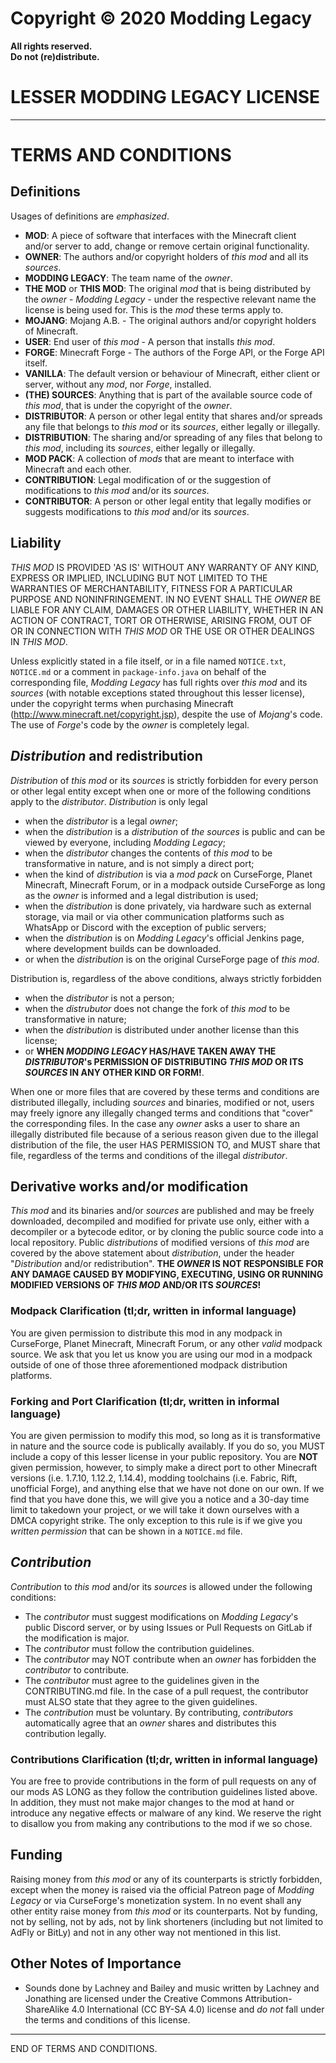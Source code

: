 <!--
Official license for smaller projects of Modding Legacy

Inspiration and based off of:
- The Midnight's 1.16+ license which was authored by Shadew; co-authored and edited by Jonathing and Cipher Zero X
- Abnormals License (as seen in Savage and Ravage's CurseForge page)
-->

# Copyright &copy; 2020 Modding Legacy

<strong>
All rights reserved.<br>
Do not (re)distribute.
</strong>

# LESSER MODDING LEGACY LICENSE

---

# TERMS AND CONDITIONS

## Definitions

Usages of definitions are _emphasized_.

- **MOD**: A piece of software that interfaces with the Minecraft client and/or server to add, change or remove certain original functionality.
- **OWNER**: The authors and/or copyright holders of _this mod_ and all its _sources_.
- **MODDING LEGACY**: The team name of the _owner_.
- **THE MOD** or **THIS MOD**: The original _mod_ that is being distributed by the _owner_ - _Modding Legacy_ - under the respective relevant name the license is being used for. This is the _mod_ these terms apply to.
- **MOJANG**: Mojang A.B. - The original authors and/or copyright holders of Minecraft.
- **USER**: End user of _this mod_ - A person that installs _this mod_.
- **FORGE**: Minecraft Forge - The authors of the Forge API, or the Forge API itself.
- **VANILLA**: The default version or behaviour of Minecraft, either client or server, without any _mod_, nor _Forge_, installed.
- **(THE) SOURCES**: Anything that is part of the available source code of _this mod_, that is under the copyright of the _owner_.
- **DISTRIBUTOR**: A person or other legal entity that shares and/or spreads any file that belongs to _this mod_ or its _sources_, either legally or illegally.
- **DISTRIBUTION**: The sharing and/or spreading of any files that belong to _this mod_, including its _sources_, either legally or illegally.
- **MOD PACK**: A collection of _mods_ that are meant to interface with Minecraft and each other.
- **CONTRIBUTION**: Legal modification of or the suggestion of modifications to _this mod_ and/or its _sources_.
- **CONTRIBUTOR**: A person or other legal entity that legally modifies or suggests modifications to _this mod_ and/or its _sources_.

## Liability

_THIS MOD_ IS PROVIDED 'AS IS' WITHOUT ANY WARRANTY OF ANY KIND, EXPRESS OR IMPLIED, INCLUDING BUT NOT LIMITED TO THE WARRANTIES OF MERCHANTABILITY, FITNESS FOR A PARTICULAR PURPOSE AND NONINFRINGEMENT. IN NO EVENT SHALL THE _OWNER_ BE LIABLE FOR ANY CLAIM, DAMAGES OR OTHER LIABILITY, WHETHER IN AN ACTION OF CONTRACT, TORT OR OTHERWISE, ARISING FROM, OUT OF OR IN CONNECTION WITH _THIS MOD_ OR THE USE OR OTHER DEALINGS IN _THIS MOD_.

Unless explicitly stated in a file itself, or in a file named `NOTICE.txt`, `NOTICE.md` or a comment in `package-info.java` on behalf of the corresponding file, _Modding Legacy_ has full rights over _this mod_ and its _sources_ (with notable exceptions stated throughout this lesser license), under the copyright terms when purchasing Minecraft (http://www.minecraft.net/copyright.jsp), despite the use of _Mojang_'s code. The use of _Forge_'s code by the _owner_ is completely legal.

## _Distribution_ and redistribution

_Distribution_ of _this mod_ or its _sources_ is strictly forbidden for every person or other legal entity except when one or more of the following conditions apply to the _distributor_. _Distribution_ is only legal

- when the _distributor_ is a legal _owner_;
- when the _distribution_ is a _distribution_ of _the sources_ is public and can be viewed by everyone, including _Modding Legacy_;
- when the _distributor_ changes the contents of _this mod_ to be transformative in nature, and is not simply a direct port;
- when the kind of _distribution_ is via a _mod pack_ on CurseForge, Planet Minecraft, Minecraft Forum, or in a modpack outside CurseForge as long as the _owner_ is informed and a legal distribution is used;
- when the _distribution_ is done privately, via hardware such as external storage, via mail or via other communication platforms such as WhatsApp or Discord with the exception of public servers;
- when the _distribution_ is on _Modding Legacy_'s official Jenkins page, where development builds can be downloaded.
- or when the _distribution_ is on the original CurseForge page of _this mod_.

Distribution is, regardless of the above conditions, always strictly forbidden

- when the _distributor_ is not a person;
- when the _distrubutor_ does not change the fork of _this mod_ to be transformative in nature;
- when the _distribution_ is distributed under another license than this license;
- or **WHEN _MODDING LEGACY_ HAS/HAVE TAKEN AWAY THE _DISTRIBUTOR_'s PERMISSION OF DISTRIBUTING _THIS MOD_ OR ITS _SOURCES_ IN ANY OTHER KIND OR FORM!**.

When one or more files that are covered by these terms and conditions are distributed illegally, including _sources_ and binaries, modified or not, users may freely ignore any illegally changed terms and conditions that "cover" the corresponding files. In the case any _owner_ asks a user to share an illegally distributed file because of a serious reason given due to the illegal distribution of the file, the user HAS PERMISSION TO, and MUST share that file, regardless of the terms and conditions of the illegal _distributor_.

## Derivative works and/or modification

_This mod_ and its binaries and/or _sources_ are published and may be freely downloaded, decompiled and modified for private use only, either with a decompiler or a bytecode editor, or by cloning the public source code into a local repository. Public _distributions_ of modified versions of _this mod_ are covered by the above statement about _distribution_, under the header "_Distribution_ and/or redistribution". **THE _OWNER_ IS NOT RESPONSIBLE FOR ANY DAMAGE CAUSED BY MODIFYING, EXECUTING, USING OR RUNNING MODIFIED VERSIONS OF _THIS MOD_ AND/OR ITS _SOURCES_!**

### Modpack Clarification (tl;dr, written in informal language)

You are given permission to distribute this mod in any modpack in CurseForge, Planet Minecraft, Minecraft Forum, or any other _valid_ modpack source. We ask that you let us know you are using our mod in a modpack outside of one of those three aforementioned modpack distribution platforms.

### Forking and Port Clarification (tl;dr, written in informal language)

You are given permission to modify this mod, so long as it is transformative in nature and the source code is publically availably. If you do so, you MUST include a copy of this lesser license in your public repository. You are **NOT** given permission, however, to simply make a direct port to other Minecraft versions (i.e. 1.7.10, 1.12.2, 1.14.4), modding toolchains (i.e. Fabric, Rift, unofficial Forge), and anything else that we have not done on our own. If we find that you have done this, we will give you a notice and a 30-day time limit to takedown your project, or we will take it down ourselves with a DMCA copyright strike. The only exception to this rule is if we give you *written permission* that can be shown in a `NOTICE.md` file.

## _Contribution_

_Contribution_ to _this mod_ and/or its _sources_ is allowed under the following conditions:

- The _contributor_ must suggest modifications on _Modding Legacy_'s public Discord server, or by using Issues or Pull Requests on GitLab if the modification is major.
- The _contributor_ must follow the contribution guidelines.
- The _contributor_ may NOT contribute when an _owner_ has forbidden the _contributor_ to contribute.
- The _contributor_ must agree to the guidelines given in the CONTRIBUTING.md file. In the case of a pull request, the contributor must ALSO state that they agree to the given guidelines.
- The _contribution_ must be voluntary.
By contributing, _contributors_ automatically agree that an _owner_ shares and distributes this contribution legally.

### Contributions Clarification (tl;dr, written in informal language)

You are free to provide contributions in the form of pull requests on any of our mods AS LONG as they follow the contribution guidelines listed above. In addition, they must not make major changes to the mod at hand or introduce any negative effects or malware of any kind. We reserve the right to disallow you from making any contributions to the mod if we so chose.

## Funding

Raising money from _this mod_ or any of its counterparts is strictly forbidden, except when the money is raised via the official Patreon page of _Modding Legacy_ or via CurseForge's monetization system. In no event shall any other entity raise money from _this mod_ or its counterparts. Not by funding, not by selling, not by ads, not by link shorteners (including but not limited to AdFly or BitLy) and not in any other way not mentioned in this list.

## Other Notes of Importance

- Sounds done by Lachney and Bailey and music written by Lachney and Jonathing are licensed under the Creative Commons Attribution-ShareAlike 4.0 International (CC BY-SA 4.0) license and _do not_ fall under the terms and conditions of this license.

---

END OF TERMS AND CONDITIONS.
